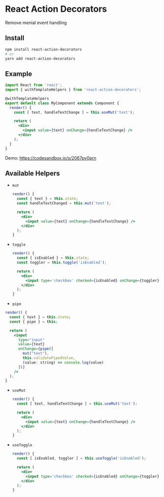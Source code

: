 # React Action Decorators

Remove menial event handling

## Install

```bash
npm install react-action-decorators
# or
yarn add react-action-decorators
```

## Example

```jsx
import React from 'react';
import { withTemplateHelpers } from 'react-action-decorators';

@withTemplateHelpers
export default class MyComponent extends Component {
  render() {
    const [ text, handleTextChange ] = this.useMut('text');

    return (
      <div>
        <input value={text} onChange={handleTextChange} />
      </div>
    );
  }
}
```

Demo: https://codesandbox.io/s/2067py0prn

## Available Helpers

- `mut`

  ```jsx
  render() {
    const { text } = this.state;
    const handleTextChanged = this.mut('text');

    return (
      <div>
        <input value={text} onChange={handleTextChange} />
      </div>
    );
  }
  ```

- `toggle`
  ```jsx
  render() {
    const { isEnabled } = this.state;
    const toggler = this.toggle('isEnabled');

    return (
      <div>
        <input type='checkbox' checked={isEnabled} onChange={toggler} />
      </div>
    );
  }
  ```

- `pipe`

```jsx
render() {
  const { text } = this.state;
  const { pipe } = this;

  return (
    <input
      type="input"
      value={text}
      onChange={pipe([
        mut("text"),
        this.validatePipedValue,
        (value: string) => console.log(value)
      ])}
    />
  );
}
```
- `useMut`

  ```jsx
  render() {
    const [ text, handleTextChange ] = this.useMut('text');

    return (
      <div>
        <input value={text} onChange={handleTextChange} />
      </div>
    );
  }
  ```

- `useToggle`

  ```jsx
  render() {
    const [ isEnabled, toggler ] = this.useToggle('isEnabled');

    return (
      <div>
        <input type='checkbox' checked={isEnabled} onChange={toggler} />
      </div>
    );
  }
  ```
